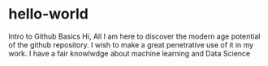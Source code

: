 # hello-world
Intro to Github Basics
Hi, All I am here to discover the modern age potential of the github repository. I wish to make a great penetrative use of it in my work. 
I have a fair knowlwdge about machine learning and Data Science
